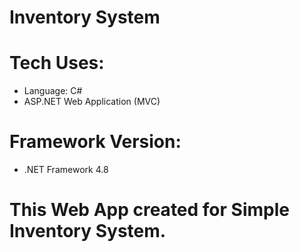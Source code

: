 # Inventory System

# Tech Uses:   
  - Language: C#   <br>
  - ASP.NET Web Application (MVC)
# Framework Version:      
  - .NET Framework 4.8

# This Web App created for Simple Inventory System.
